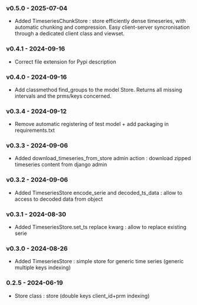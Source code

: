 ### v0.5.0 - 2025-07-04
- Added TimeseriesChunkStore : store efficiently dense timeseries, with automatic chunking and compression. Easy client-server syncronisation through a dedicated client class and viewset.

### v0.4.1 - 2024-09-16
- Correct file extension for Pypi description

### v0.4.0 - 2024-09-16
- Add classmethod find_groups to the model Store. Returns all missing intervals and the prms/keys concerned.

### v0.3.4 - 2024-09-12
- Remove automatic registering of test model + add packaging in requirements.txt

### v0.3.3 - 2024-09-06
- Added download_timeseries_from_store admin action : download zipped timeseries content from django admin

### v0.3.2 - 2024-09-06
- Added TimeseriesStore encode_serie and decoded_ts_data : allow to access to decoded data from object

### v0.3.1 - 2024-08-30
- Added TimeseriesStore.set_ts replace kwarg : allow to replace existing serie

### v0.3.0 - 2024-08-26
- Added TimeseriesStore : simple store for generic time series (generic multiple keys indexing)

### 0.2.5 - 2024-06-19
- Store class : store (double keys client_id+prm indexing)
